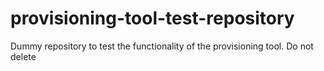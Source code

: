 # provisioning-tool-test-repository
Dummy repository to test the functionality of the provisioning tool. Do not delete

